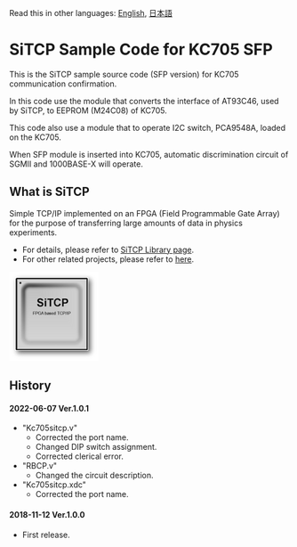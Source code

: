 Read this in other languages: [English](README.md), [日本語](README.ja.md)

# SiTCP Sample Code for KC705 SFP

This is the SiTCP sample source code (SFP version) for KC705 communication confirmation.

In this code use the module that converts the interface of AT93C46, used by SiTCP, to EEPROM (M24C08) of KC705.

This code also use a module that to operate I2C switch, PCA9548A, loaded on the KC705.

When SFP module is inserted into KC705, automatic discrimination circuit of SGMII and 1000BASE-X will operate.


## What is SiTCP

Simple TCP/IP implemented on an FPGA (Field Programmable Gate Array) for the purpose of transferring large amounts of data in physics experiments.

* For details, please refer to [SiTCP Library page](https://www.bbtech.co.jp/en/products/sitcp-library/).
* For other related projects, please refer to [here](https://github.com/BeeBeansTechnologies).

![SiTCP](sitcp.png)


## History

#### 2022-06-07 Ver.1.0.1

* "Kc705sitcp.v"
     * Corrected the port name.
     * Changed DIP switch assignment.
     * Corrected clerical error.
* "RBCP.v"
     * Changed the circuit description.
* "Kc705sitcp.xdc"
     * Corrected the port name.

#### 2018-11-12 Ver.1.0.0

* First release.